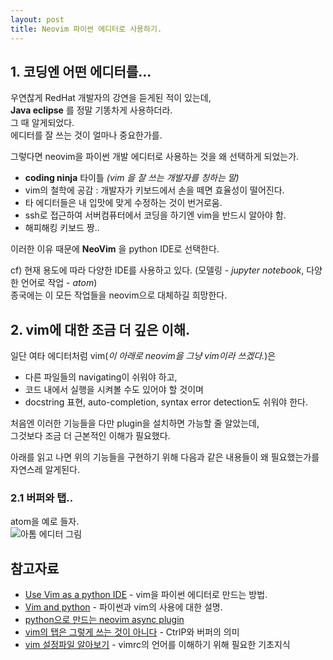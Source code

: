 ```yaml
---
layout: post
title: Neovim 파이썬 에디터로 사용하기.
---
```


## 1. 코딩엔 어떤 에디터를...
우연찮게 RedHat 개발자의 강연을 듣게된 적이 있는데, <br>
**Java eclipse** 를 정말 기똥차게 사용하더라. <br>
그 때 알게되었다. <br>
에디터를 잘 쓰는 것이 얼마나 중요한가를. <br>

그렇다면 neovim을 파이썬 개발 에디터로 사용하는 것을 왜 선택하게 되었는가. <br>
* **coding ninja** 타이틀 *(vim 을 잘 쓰는 개발자를 칭하는 말)*
* vim의 철학에 공감 : 개발자가 키보드에서 손을 떼면 효율성이 떨어진다.
* 타 에디터들은 내 입맛에 맞게 수정하는 것이 번거로움.
* ssh로 접근하여 서버컴퓨터에서 코딩을 하기엔 vim을 반드시 알아야 함.
* 해피해킹 키보드 짱..

이러한 이유 때문에 **NeoVim** 을 python IDE로 선택한다. <br>

cf) 현재 용도에 따라 다양한 IDE를 사용하고 있다. (모델링 - *jupyter notebook*, 다양한 언어로 작업 - *atom*) <br>
종국에는 이 모든 작업들을 neovim으로 대체하길 희망한다. <br>

## 2. vim에 대한 조금 더 깊은 이해.
일단 여타 에디터처럼 vim(*이 아래로 neovim을 그냥 vim이라 쓰겠다.*)은
* 다른 파일들의 navigating이 쉬워야 하고,
* 코드 내에서 실행을 시켜볼 수도 있어야 할 것이며
* docstring 표현, auto-completion, syntax error detection도 쉬워야 한다. <br>

처음엔 이러한 기능들을 다만 plugin을 설치하면 가능할 줄 알았는데, <br>
그것보다 조금 더 근본적인 이해가 필요했다. <br>

아래를 읽고 나면 위의 기능들을 구현하기 위해 다음과 같은 내용들이 왜 필요했는가를 자연스레 알게된다. <br>

### 2.1 버퍼와 탭..
atom을 예로 들자. <br>
![아톰 에디터 그림]('https://imgur.com/BRmWhtR')

## 참고자료
* [Use Vim as a python IDE](http://liuchengxu.org/posts/use-vim-as-a-python-ide/) - vim을 파이썬 에디터로 만드는 방법.
* [Vim and python](https://www.fullstackpython.com/vim.html) - 파이썬과 vim의 사용에 대한 설명.
* [python으로 만드는 neovim async plugin](https://astralhpi.github.io/pycon2016_program31/#1)
* [vim의 탭은 그렇게 쓰는 것이 아니다](https://bakyeono.net/post/2015-08-13-vim-tab-madness-translate.html) - CtrlP와 버퍼의 의미
* [vim 설정파일 알아보기](http://jaeheeship.github.io/console/2013/11/15/vimrc-configuration.html) - vimrc의 언어를 이해하기 위해 필요한 기초지식
